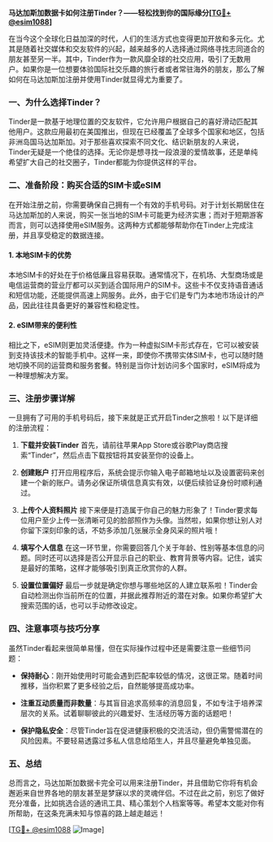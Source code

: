 **马达加斯加数据卡如何注册Tinder？——轻松找到你的国际缘分[[TG💪+ @esim1088](https://t.me/s/esim1088)]**

在当今这个全球化日益加深的时代，人们的生活方式也变得更加开放和多元化。尤其是随着社交媒体和交友软件的兴起，越来越多的人选择通过网络寻找志同道合的朋友甚至另一半。其中，Tinder作为一款风靡全球的社交应用，吸引了无数用户。如果你是一位想要体验国际社交乐趣的旅行者或者常驻海外的朋友，那么了解如何在马达加斯加注册并使用Tinder就显得尤为重要了。

### 一、为什么选择Tinder？

Tinder是一款基于地理位置的交友软件，它允许用户根据自己的喜好滑动匹配其他用户。这款应用最初在美国推出，但现在已经覆盖了全球多个国家和地区，包括非洲岛国马达加斯加。对于那些喜欢探索不同文化、结识新朋友的人来说，Tinder无疑是一个绝佳的选择。无论你是想寻找一段浪漫的爱情故事，还是单纯希望扩大自己的社交圈子，Tinder都能为你提供这样的平台。

### 二、准备阶段：购买合适的SIM卡或eSIM

在开始注册之前，你需要确保自己拥有一个有效的手机号码。对于计划长期居住在马达加斯加的人来说，购买一张当地的SIM卡可能更为经济实惠；而对于短期游客而言，则可以选择使用eSIM服务。这两种方式都能够帮助你在Tinder上完成注册，并且享受稳定的数据连接。

#### 1. 本地SIM卡的优势
本地SIM卡的好处在于价格低廉且容易获取。通常情况下，在机场、大型商场或是电信运营商的营业厅都可以买到适合国际用户的SIM卡。这些卡不仅支持语音通话和短信功能，还能提供高速上网服务。此外，由于它们是专门为本地市场设计的产品，因此往往具备更好的兼容性和稳定性。

#### 2. eSIM带来的便利性
相比之下，eSIM则更加灵活便捷。作为一种虚拟SIM卡形式存在，它可以被安装到支持该技术的智能手机中。这样一来，即使你不携带实体SIM卡，也可以随时随地切换不同的运营商和服务套餐。特别是当你计划访问多个国家时，eSIM将成为一种理想解决方案。

### 三、注册步骤详解

一旦拥有了可用的手机号码后，接下来就是正式开启Tinder之旅啦！以下是详细的注册流程：

1. **下载并安装Tinder**
   首先，请前往苹果App Store或谷歌Play商店搜索“Tinder”，然后点击下载按钮将其安装至你的设备上。

2. **创建账户**
   打开应用程序后，系统会提示你输入电子邮箱地址以及设置密码来创建一个新的账户。请务必保证所填信息真实有效，以便后续验证身份时顺利通过。

3. **上传个人资料照片**
   接下来便是打造属于你自己的魅力形象了！Tinder要求每位用户至少上传一张清晰可见的脸部照作为头像。当然啦，如果你想让别人对你留下深刻印象的话，不妨多添加几张展示全身风采的照片哦！

4. **填写个人信息**
   在这一环节里，你需要回答几个关于年龄、性别等基本信息的问题。同时还可以选择是否公开显示自己的职业、教育背景等内容。记住，诚实是最好的策略，这样才能够吸引到真正欣赏你的人群。

5. **设置位置偏好**
   最后一步就是确定你想与哪些地区的人建立联系啦！Tinder会自动检测出你当前所在的位置，并据此推荐附近的潜在对象。如果你希望扩大搜索范围的话，也可以手动修改设定。

### 四、注意事项与技巧分享

虽然Tinder看起来很简单易懂，但在实际操作过程中还是需要注意一些细节问题：

- **保持耐心**：刚开始使用时可能会遇到匹配率较低的情况，这很正常。随着时间推移，当你积累了更多经验之后，自然能够提高成功率。
  
- **注重互动质量而非数量**：与其盲目追求高频率的消息回复，不如专注于培养深层次的关系。试着聊聊彼此的兴趣爱好、生活经历等方面的话题吧！

- **保护隐私安全**：尽管Tinder旨在促进健康积极的交流活动，但仍需警惕潜在的风险因素。不要轻易透露过多私人信息给陌生人，并且尽量避免单独见面。

### 五、总结

总而言之，马达加斯加数据卡完全可以用来注册Tinder，并且借助它你将有机会邂逅来自世界各地的朋友甚至是梦寐以求的灵魂伴侣。不过在此之前，别忘了做好充分准备，比如挑选合适的通讯工具、精心策划个人档案等等。希望本文能对你有所帮助，在这条充满未知与惊喜的路上越走越远！

[[TG💪+ @esim1088](https://t.me/s/esim1088) ![Image](https://i.postimg.cc/4NQfJmqS/Snipaste-2025-05-13-00-14-12.png)]